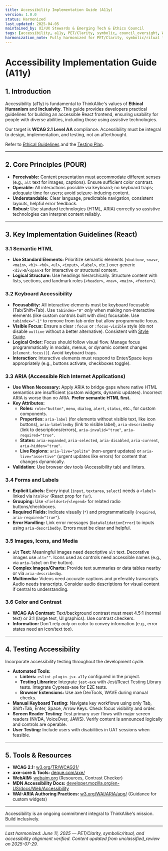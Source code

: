```yaml
---
title: Accessibility Implementation Guide (A11y)
version: 1.0.0
status: Harmonized
last_updated: 2025-04-05
maintained_by: UI/UX Stewards & Emerging Tech & Ethics Council
tags: [accessibility, a11y, PET/Clarity, symbolic, council_oversight, WCAG]
harmonization_note: Fully harmonized for PET/Clarity, symbolic/ritual framing, and accessibility. Cross-linked with all core UI/UX and developer guides. Content updated with more comprehensive guide.
---
```

# Accessibility Implementation Guide (A11y)

## 1. Introduction

Accessibility (a11y) is fundamental to ThinkAlike\'s values of **Ethical Humanism** and **Inclusivity**. This guide provides developers practical guidelines for building an accessible React frontend, ensuring usability for people with diverse abilities, including those using assistive technologies.

Our target is **WCAG 2.1 Level AA** compliance. Accessibility must be integral to design, implementation, and testing, not an afterthought.

Refer to [Ethical Guidelines](../../../ethics/ethical_guidelines.md) and the [Testing Plan](../../../testing_and_validation_plan.md).

---

## 2. Core Principles (POUR)

- **Perceivable:** Content presentation must accommodate different senses (e.g., `alt` text for images, captions). Ensure sufficient color contrast.
- **Operable:** All interactions possible via keyboard; no keyboard traps; adequate time for users; avoid seizure-inducing content.
- **Understandable:** Clear language, predictable navigation, consistent layouts, helpful error feedback.
- **Robust:** Use standard technologies (HTML, ARIA) correctly so assistive technologies can interpret content reliably.

---

## 3. Key Implementation Guidelines (React)

### 3.1 Semantic HTML

- **Use Standard Elements:** Prioritize semantic elements (`<button>`, `<nav>`, `<main>`, `<h1>`-`<h6>`, `<ul>`, `<input>`, `<label>`, etc.) over generic `<div>`s/`<span>`s for interactive or structural content.
- **Logical Structure:** Use headings hierarchically. Structure content with lists, sections, and landmark roles (`<header>`, `<nav>`, `<main>`, `<footer>`).

### 3.2 Keyboard Accessibility

- **Focusability:** All interactive elements must be keyboard focusable (Tab/Shift+Tab). Use `tabindex="0"` _only_ when making non-interactive elements (like custom controls built with divs) focusable. Use `tabindex="-1"` to remove from tab order but allow programmatic focus.
- **Visible Focus:** Ensure a clear `:focus` or `:focus-visible` style (do not disable `outline` without a better alternative). Consistent with [Style Guide](../../style/visual_style_guide.md).
- **Logical Order:** Focus should follow visual flow. Manage focus programmatically in modals, menus, or dynamic content changes (`element.focus()`). Avoid keyboard traps.
- **Interaction:** Interactive elements must respond to Enter/Space keys appropriately (e.g., buttons activate, checkboxes toggle).

### 3.3 ARIA (Accessible Rich Internet Applications)

- **Use When Necessary:** Apply ARIA to bridge gaps where native HTML semantics are insufficient (custom widgets, dynamic updates). Incorrect ARIA is worse than no ARIA. **Prefer semantic HTML first.**
- **Key Attributes:**
  - **Roles:** `role="button"`, `menu`, `dialog`, `alert`, `status`, etc., for custom components.
  - **Properties:** `aria-label` (for elements without visible text, like icon buttons), `aria-labelledby` (link to visible label), `aria-describedby` (link to descriptions/errors), `aria-invalid="true"`, `aria-required="true"`.
  - **States:** `aria-expanded`, `aria-selected`, `aria-disabled`, `aria-current`, `aria-hidden="true"`.
  - **Live Regions:** `aria-live="polite"` (non-urgent updates) or `aria-live="assertive"` (urgent updates like errors) for content that changes dynamically.
- **Validation:** Use browser dev tools (Accessibility tab) and linters.

### 3.4 Forms and Labels

- **Explicit Labels:** Every input (`input`, `textarea`, `select`) needs a `<label>` linked via `htmlFor` (React prop for `for`).
- **Grouping:** Use `<fieldset>`/`<legend>` for related radio buttons/checkboxes.
- **Required Fields:** Indicate visually (`*`) and programmatically (`required`, `aria-required="true"`).
- **Error Handling:** Link error messages (`DataValidationError`) to inputs using `aria-describedby`. Errors must be clear and helpful.

### 3.5 Images, Icons, and Media

- **`alt` Text:** Meaningful images need descriptive `alt` text. Decorative images use `alt=""`. Icons used as controls need accessible names (e.g., via `aria-label` on the button).
- **Complex Images/Charts:** Provide text summaries or data tables nearby or via `aria-describedby`.
- **Multimedia:** Videos need accurate captions and preferably transcripts. Audio needs transcripts. Consider audio descriptions for visual content if central to understanding.

### 3.6 Color and Contrast

- **WCAG AA Contrast:** Text/background contrast must meet 4.5:1 (normal text) or 3:1 (large text, UI graphics). Use contrast checkers.
- **Information:** Don\'t rely _only_ on color to convey information (e.g., error states need an icon/text too).

---

## 4. Testing Accessibility

Incorporate accessibility testing throughout the development cycle.

- **Automated Tools:**
  - **Linters:** `eslint-plugin-jsx-a11y` configured in the project.
  - **Testing Libraries:** Integrate `jest-axe` with Jest/React Testing Library tests. Integrate Cypress-axe for E2E tests.
  - **Browser Extensions:** Use axe DevTools, WAVE during manual checks.
- **Manual Keyboard Testing:** Navigate key workflows using only Tab, Shift+Tab, Enter, Space, Arrow Keys. Check focus visibility and order.
- **Screen Reader Testing:** Test primary user flows with major screen readers (NVDA, VoiceOver, JAWS). Verify content is announced logically and controls are operable.
- **User Testing:** Include users with disabilities in UAT sessions when feasible.

---

## 5. Tools & Resources

- **WCAG 2.1:** [w3.org/TR/WCAG21/](https://www.w3.org/TR/WCAG21/)
- **axe-core & Tools:** [deque.com/axe/](https://www.deque.com/axe/)
- **WebAIM:** [webaim.org](https://webaim.org) (Resources, Contrast Checker)
- **MDN Accessibility Docs:** [developer.mozilla.org/en-US/docs/Web/Accessibility](https://developer.mozilla.org/en-US/docs/Web/Accessibility)
- **WAI-ARIA Authoring Practices:** [w3.org/WAI/ARIA/apg/](https://www.w3.org/WAI/ARIA/apg/) (Guidance for custom widgets)

---

Accessibility is an ongoing commitment integral to ThinkAlike\'s mission. Build inclusively.

---
*Last harmonized: June 11, 2025 — PET/Clarity, symbolic/ritual, and accessibility alignment verified. Content updated from unclassified_review on 2025-07-29.*
